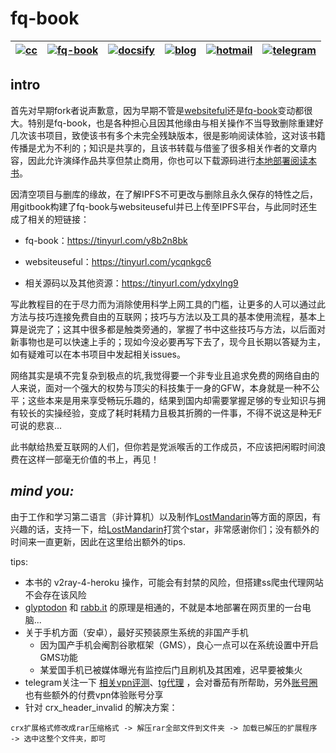 # fq-book

|[![cc](https://i.creativecommons.org/l/by-nc/4.0/80x15.png)](http://creativecommons.org/licenses/by-nc/4.0/)|[![fq-book](https://img.shields.io/badge/%F0%9F%93%96book-fq--book-red.svg?longCache=true&style=flat-square)](https://hoodiearon.github.io/fq-book)|[![docsify](https://img.shields.io/badge/%F0%9F%93%96docs-docsify-brightgreen.svg?longCache=true&style=flat-square)](https://docsify.js.org/)|[![blog](https://img.shields.io/badge/%F0%9F%94%97blog-hoodiearon-lightgrey.svg?longCache=true&style=flat-square)](https://hoodiearon.github.io/)|[![hotmail](https://img.shields.io/badge/%F0%9F%93%A7hotmail-@邮箱联系-blue.svg?longCache=true&style=flat-square)](mailto:hoodiearon@hotmail.com)|[![telegram](https://img.shields.io/badge/telegram-:me-blue.svg?longCache=true&style=flat-square)](https://t.me/hoodiearon)
|:-:|:-:|:-:|:-:|:-:|:-:|

## intro

首先对早期fork者说声歉意，因为早期不管是[websiteful](https://github.com/hoodiearon/WebSiteUseful)还是[fq-book](https://hoodiearon.github.io/fq-book)变动都很大。特别是fq-book，也是各种担心且因其他缘由与相关操作不当导致删除重建好几次该书项目，致使该书有多个未完全残缺版本，很是影响阅读体验，这对该书籍传播是尤为不利的；知识是共享的，且该书转载与借鉴了很多相关作者的文章内容，因此允许演绎作品共享但禁止商用，你也可以下载源码进行[本地部署阅读本书](https://github.com/hoodiearon/fq-book/blob/master/tutorial/docsify-serve.md)。

因清空项目与删库的缘故，在了解IPFS不可更改与删除且永久保存的特性之后，用gitbook构建了fq-book与websiteuseful并已上传至IPFS平台，与此同时还生成了相关的短链接：

  * fq-book：https://tinyurl.com/y8b2n8bk
  
  * websiteuseful：https://tinyurl.com/ycqnkgc6

  * 相关源码以及其他资源：https://tinyurl.com/ydxylng9

写此教程目的在于尽力而为消除使用科学上网工具的门槛，让更多的人可以通过此方法与技巧连接免费自由的互联网；技巧与方法以及工具的基本使用流程，基本上算是说完了；这其中很多都是触类旁通的，掌握了书中这些技巧与方法，以后面对新事物也是可以快速上手的；现如今没必要再写下去了，现今且长期以答疑为主，如有疑难可以在本书项目中发起相关issues。

网络其实是填不完复杂到极点的坑,我觉得要一个非专业且追求免费的网络自由的人来说，面对一个强大的权势与顶尖的科技集于一身的GFW，本身就是一种不公平；这些本来是用来享受畅玩乐趣的，结果到国内却需要掌握足够的专业知识与拥有较长的实操经验，变成了耗时耗精力且极其折腾的一件事，不得不说这是种无F可说的悲哀...

此书献给热爱互联网的人们，但你若是党派喉舌的工作成员，不应该把闲暇时间浪费在这样一部毫无价值的书上，再见！

## ***mind you:*** 
由于工作和学习第二语言（非计算机）以及制作[LostMandarin](https://github.com/hoodiearon/LostMandarin)等方面的原因，有兴趣的话，支持一下，给[LostMandarin](https://github.com/hoodiearon/LostMandarin)打赏个star，非常感谢你们；没有额外的时间来一直更新，因此在这里给出额外的tips.

tips:

* 本书的 v2ray-4-heroku 操作，可能会有封禁的风险，但搭建ss爬虫代理网站不会存在该风险
* [glyptodon](https://demo.glyptodon.com) 和 [rabb.it](https://www.rabb.it/) 的原理是相通的，不就是本地部署在网页里的一台电脑...
* 关于手机方面（安卓），最好买预装原生系统的非国产手机
  * 因为国产手机会阉割谷歌框架（GMS），良心一点可以在系统设置中开启GMS功能
  * 某爱国手机已被媒体曝光有监控后门且刷机及其困难，迟早要被集火
* telegram关注一下 [相关vpn评测](https://t.me/vpnchina)、[tg代理](https://t.me/TgProxies) ，会对番茄有所帮助，另外[账号圈](https://t.me/XRAcc)也有些额外的付费vpn体验账号分享
* 针对 crx_header_invalid 的解决方案：
 ```
 crx扩展格式修改成rar压缩格式 -> 解压rar全部文件到文件夹 -> 加载已解压的扩展程序 -> 选中这整个文件夹，即可
 ```